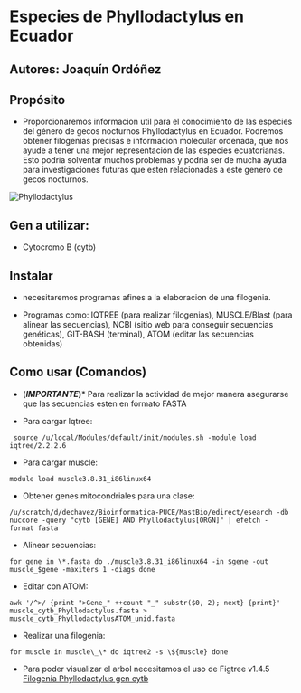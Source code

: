 # Especies de Phyllodactylus en Ecuador

## Autores: Joaquín Ordóñez

## Propósito

-   Proporcionaremos informacion util para el conocimiento de las especies del género de gecos nocturnos Phyllodactylus en Ecuador. Podremos obtener filogenias precisas e informacion molecular ordenada, que nos ayude a tener una mejor representación de las especies ecuatorianas. Esto podria solventar muchos problemas y podria ser de mucha ayuda para investigaciones futuras que esten relacionadas a este genero de gecos nocturnos.
  
![*Phyllodactylus*](https://www.reptilesofecuador.com/thumbnails/phyllodactylus_baurii_adult1_s.jpg)

## Gen a utilizar: 
* Cytocromo B (cytb)
## Instalar

-   necesitaremos programas afines a la elaboracion de una filogenia.

-   Programas como: IQTREE (para realizar filogenias), MUSCLE/Blast (para alinear las secuencias), NCBI (sitio web para conseguir secuencias genéticas), GIT-BASH (terminal), ATOM (editar las secuencias obtenidas)

## Como usar (Comandos)

-   (***IMPORTANTE*)*** Para realizar la actividad de mejor manera asegurarse que las secuencias esten en formato FASTA

-   Para cargar Iqtree:
```
 source /u/local/Modules/default/init/modules.sh -module load iqtree/2.2.2.6
```
-   Para cargar muscle:
```
module load muscle3.8.31_i86linux64
```
-   Obtener genes mitocondriales para una clase:
```
/u/scratch/d/dechavez/Bioinformatica-PUCE/MastBio/edirect/esearch -db nuccore -query "cytb [GENE] AND Phyllodactylus[ORGN]" | efetch -format fasta
```
-   Alinear secuencias:
```
for gene in \*.fasta do ./muscle3.8.31_i86linux64 -in $gene -out muscle_$gene -maxiters 1 -diags done
```
-   Editar con ATOM:
```
awk '/^>/ {print ">Gene_" ++count "_" substr($0, 2); next} {print}' muscle_cytb_Phyllodactylus.fasta > muscle_cytb_PhyllodactylusATOM_unid.fasta
```
-   Realizar una filogenia:
```
for muscle in muscle\_\* do iqtree2 -s \${muscle} done
```
-   Para poder visualizar el arbol necesitamos el uso de Figtree v1.4.5
[Filogenia Phyllodactylus gen cytb](https://github.com/Joaquin1602/Phyllodactylus_proyect/blob/main/Filogenia%20Phyllodactylus.pdf)
